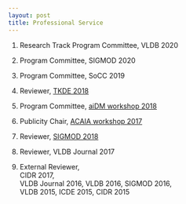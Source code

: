 ```yaml
---
layout: post
title: Professional Service
---
```


1. Research Track Program Committee, VLDB 2020 

1. Program Committee, SIGMOD 2020

1. Program Committee, SoCC 2019

1. Reviewer, [TKDE 2018](https://www.computer.org/web/tkde)

1. Program Committee, [aiDM workshop 2018](http://www.aidm-conf.org)

1. Publicity Chair, [ACAIA workshop 2017](http://dbgroup.eecs.umich.edu/acaia/)

1. Reviewer, [SIGMOD 2018](sigmod2018.org)

1. Reviewer, VLDB Journal 2017

1. External Reviewer,  
   CIDR 2017,  
   VLDB Journal 2016, VLDB 2016, SIGMOD 2016,  
   VLDB 2015, ICDE 2015, CIDR 2015
